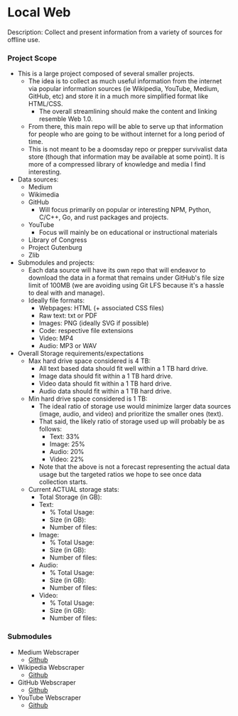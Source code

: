 # Local Web

Description: Collect and present information from a variety of sources for offline use. 


### Project Scope

 - This is a large project composed of several smaller projects. 
     - The idea is to collect as much useful information from the internet via popular information sources (ie Wikipedia, YouTube, Medium, GitHub, etc) and store it in a much more simplified format like HTML/CSS.
         - The overall streamlining should make the content and linking resemble Web 1.0.
     - From there, this main repo will be able to serve up that information for people who are going to be without internet for a long period of time.
     - This is not meant to be a doomsday repo or prepper survivalist data store (though that information may be available at some point). It is more of a compressed library of knowledge and media I find interesting.
 - Data sources:
     - Medium
     - Wikimedia
     - GitHub
         - Will focus primarily on popular or interesting NPM, Python, C/C++, Go, and rust packages and projects.
     - YouTube
         - Focus will mainly be on educational or instructional materials
     - Library of Congress
     - Project Gutenburg
     - Zlib
 - Submodules and projects:
     - Each data source will have its own repo that will endeavor to download the data in a format that remains under GitHub's file size limit of 100MB (we are avoiding using Git LFS because it's a hassle to deal with and manage).
     - Ideally file formats:
         - Webpages: HTML (+ associated CSS files)
         - Raw text: txt or PDF
         - Images: PNG (ideally SVG if possible)
         - Code: respective file extensions
         - Video: MP4
         - Audio: MP3 or WAV
 - Overall Storage requirements/expectations
     - Max hard drive space considered is 4 TB:
         - All text based data should fit well within a 1 TB hard drive.
         - Image data should fit within a 1 TB hard drive.
         - Video data should fit within a 1 TB hard drive.
         - Audio data should fit within a 1 TB hard drive.
     - Min hard drive space considered is 1 TB:
         - The ideal ratio of storage use would minimize larger data sources (image, audio, and video) and prioritize the smaller ones (text).
         - That said, the likely ratio of storage used up will probably be as follows:
             - Text: 33%
             - Image: 25%
             - Audio: 20%
             - Video: 22%
         - Note that the above is not a forecast representing the actual data usage but the targeted ratios we hope to see once data collection starts.
     - Current ACTUAL storage stats:
         - Total Storage (in GB): 
         - Text:
             - % Total Usage:
             - Size (in GB):
             - Number of files:
         - Image:
             - % Total Usage:
             - Size (in GB):
             - Number of files:
         - Audio:
             - % Total Usage:
             - Size (in GB):
             - Number of files:
         - Video:
             - % Total Usage:
             - Size (in GB):
             - Number of files:



### Submodules

 - Medium Webscraper
     - [Github](https://github.com/dmmagdal/MediumScraper.git)
 - Wikipedia Webscraper
     - [Github]()
 - GitHub Webscraper
     - [Github]()
 - YouTube Webscraper
     - [Github]()